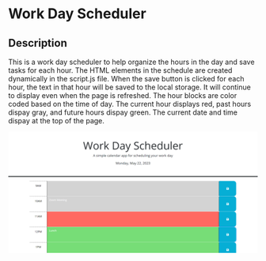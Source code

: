 # Work Day Scheduler 


## Description

This is a work day scheduler to help organize the hours in the day and save tasks for each hour.  The HTML elements in the schedule are created dynamically in the script.js file. When the save button is clicked for each hour, the text in that hour will be saved to the local storage. It will continue to display even when the page is refreshed. The hour blocks are color coded based on the time of day. The current hour displays red, past hours dispay gray, and future hours dispay green. The current date and time dispay at the top of the page.

![](./assets/screenshot.png)

